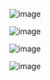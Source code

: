 ![image](https://user-images.githubusercontent.com/66036627/112212359-a10d7d00-8bfb-11eb-93de-22ef936c8265.png)

![image](https://user-images.githubusercontent.com/66036627/112212398-b1bdf300-8bfb-11eb-9c3e-0273c26d6f7c.png)

![image](https://user-images.githubusercontent.com/66036627/112212428-bedae200-8bfb-11eb-83ea-28c194b7fe97.png)

![image](https://user-images.githubusercontent.com/66036627/112212512-d9ad5680-8bfb-11eb-97dd-ce41c932fb71.png)


